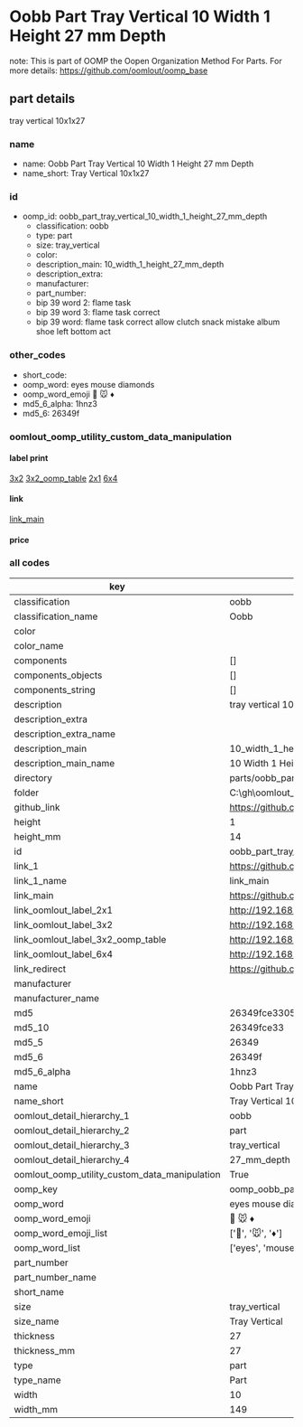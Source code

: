 # Oobb Part Tray Vertical 10 Width 1 Height 27 mm Depth  

note: This is part of OOMP the Oopen Organization Method For Parts. For more details: https://github.com/oomlout/oomp_base

##  part details
  



tray vertical 10x1x27



### name
* name: Oobb Part Tray Vertical 10 Width 1 Height 27 mm Depth
* name_short: Tray Vertical 10x1x27 
### id
* oomp_id: oobb_part_tray_vertical_10_width_1_height_27_mm_depth
  * classification: oobb
  * type: part
  * size: tray_vertical
  * color: 
  * description_main: 10_width_1_height_27_mm_depth
  * description_extra: 
  * manufacturer: 
  * part_number: 
  * bip 39 word 2: flame task
  * bip 39 word 3: flame task correct
  * bip 39 word: flame task correct allow clutch snack mistake album shoe left bottom act

### other_codes
* short_code: 
* oomp_word: eyes mouse diamonds
* oomp_word_emoji :eyes: :mouse: :diamonds:
* md5_6_alpha: 1hnz3
* md5_6: 26349f






### oomlout_oomp_utility_custom_data_manipulation
#### label print
[3x2](http://192.168.1.245:1112/?label=oomp%201hnz3)
[3x2_oomp_table](http://192.168.1.108:1112/?label=oomp%201hnz3)
[2x1](http://192.168.1.242:1112/?label=oomp%201hnz3)
[6x4](http://192.168.1.55:1112/?label=oomp%201hnz3)    

#### link

[link_main](https://github.com/oomlout/oomlout_oobb_version_4_generated_parts/tree/main/navigation_oomp/oobb/part/tray_vertical/10_width_1_height_27_mm_depth/part)                              

#### price







### all codes 
| key | value |  
| --- | --- |  
| classification | oobb |  
| classification_name | Oobb |  
| color |  |  
| color_name |  |  
| components | [] |  
| components_objects | [] |  
| components_string | [] |  
| description | tray vertical 10x1x27 |  
| description_extra |  |  
| description_extra_name |  |  
| description_main | 10_width_1_height_27_mm_depth |  
| description_main_name | 10 Width 1 Height 27 mm Depth |  
| directory | parts/oobb_part_tray_vertical_10_width_1_height_27_mm_depth |  
| folder | C:\gh\oomlout_oobb_version_4_generated_parts\parts\oobb_part_tray_vertical_10_width_1_height_27_mm_depth |  
| github_link | https://github.com/oomlout/oomlout_oomp_part_src/tree/main/parts/oobb_part_tray_vertical_10_width_1_height_27_mm_depth |  
| height | 1 |  
| height_mm | 14 |  
| id | oobb_part_tray_vertical_10_width_1_height_27_mm_depth |  
| link_1 | https://github.com/oomlout/oomlout_oobb_version_4_generated_parts/tree/main/navigation_oomp/oobb/part/tray_vertical/10_width_1_height_27_mm_depth/part |  
| link_1_name | link_main |  
| link_main | https://github.com/oomlout/oomlout_oobb_version_4_generated_parts/tree/main/navigation_oomp/oobb/part/tray_vertical/10_width_1_height_27_mm_depth/part |  
| link_oomlout_label_2x1 | http://192.168.1.242:1112/?label=oomp%201hnz3 |  
| link_oomlout_label_3x2 | http://192.168.1.245:1112/?label=oomp%201hnz3 |  
| link_oomlout_label_3x2_oomp_table | http://192.168.1.108:1112/?label=oomp%201hnz3 |  
| link_oomlout_label_6x4 | http://192.168.1.55:1112/?label=oomp%201hnz3 |  
| link_redirect | https://github.com/oomlout/oomlout_oobb_version_4_generated_parts/tree/main/parts/oobb_tray_vertical_10_01_27 |  
| manufacturer |  |  
| manufacturer_name |  |  
| md5 | 26349fce3305f1bf3416406a613782c2 |  
| md5_10 | 26349fce33 |  
| md5_5 | 26349 |  
| md5_6 | 26349f |  
| md5_6_alpha | 1hnz3 |  
| name | Oobb Part Tray Vertical 10 Width 1 Height 27 mm Depth |  
| name_short | Tray Vertical 10x1x27  |  
| oomlout_detail_hierarchy_1 | oobb |  
| oomlout_detail_hierarchy_2 | part |  
| oomlout_detail_hierarchy_3 | tray_vertical |  
| oomlout_detail_hierarchy_4 | 27_mm_depth |  
| oomlout_oomp_utility_custom_data_manipulation | True |  
| oomp_key | oomp_oobb_part_tray_vertical_10_width_1_height_27_mm_depth |  
| oomp_word | eyes mouse diamonds |  
| oomp_word_emoji | :eyes: :mouse: :diamonds: |  
| oomp_word_emoji_list | [':eyes:', ':mouse:', ':diamonds:'] |  
| oomp_word_list | ['eyes', 'mouse', 'diamonds'] |  
| part_number |  |  
| part_number_name |  |  
| short_name |  |  
| size | tray_vertical |  
| size_name | Tray Vertical |  
| thickness | 27 |  
| thickness_mm | 27 |  
| type | part |  
| type_name | Part |  
| width | 10 |  
| width_mm | 149 |  
